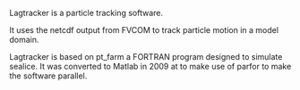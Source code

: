 Lagtracker is a particle tracking software.

It uses the netcdf output from FVCOM to track particle motion in a model domain.


Lagtracker is based on pt_farm a FORTRAN program designed to simulate sealice.
It was converted to Matlab in 2009 at to make use of parfor to make the software parallel.
